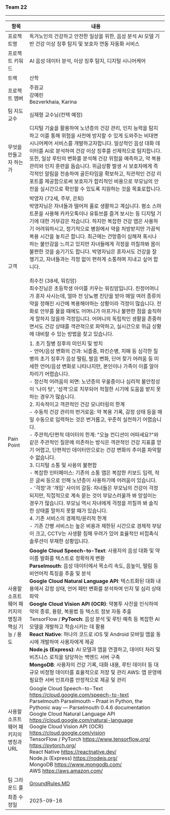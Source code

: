 ### Team 22
--- 

| 항목 | 내용 |
|------|------|
| 프로젝트명 | 독거노인의 건강하고 안전한 일상을 위한, 음성 분석 AI 모델 기반 건강 이상 징후 탐지 및 보호자 연동 자동화 서비스  |
| 프로젝트 키워드 | AI 음성 데이터 분석, 이상 징후 탐지, 디지털 시니어케어 |
| 트랙 | 산학 |
| 프로젝트 멤버 | 주원교 <br> 강예린 <br> Bezverkhaia, Karina  |
| 팀 지도교수 | 심재형 교수님(컨택 예정) |
| 무엇을 만들고자 하는가 | 디지털 기술을 활용하여 노년층의 건강 관리, 인지 능력을 탐지하고 이를 통해 위험을 사전에 방지할 수 있게 도와주는 비대면 시니어케어 서비스를 개발하고자합니다. 일상적인 음성 대화 데이터를 AI로 분석하여 건강 이상 징후를 선제적으로 탐지합니다. 또한, 일상 루틴의 변화를 분석해 건강 위험을 예측하고, 약 복용 관리와 인지 훈련을 돕습니다. 위급상황 발생 시 보호자에게 즉각적인 알림을 전송하여 골든타임을 확보하고, 직관적인 건강 리포트를 제공함으로써 보호자가 합리적인 비용으로 부모님의 안전을 실시간으로 확인할 수 있도록 지원하는 것을 목표로합니다.   |
| 고객 | 박영자 (72세, 주부, 은퇴)<br> 박영자님은 자녀들과 떨어져 홀로 생활하고 계십니다. 평소 스마트폰을 사용해 카카오톡이나 유튜브를 즐겨 보시는 등 디지털 기기에 대한 거부감은 적습니다. 하지만 복잡한 건강 앱은 사용하기 어려워하시고, 정기적으로 병원에서 약을 처방받지만 가끔씩 복용 시간을 놓치곤 합니다. 최근에는 건망증이 심해져 혹시나 하는 불안감을 느끼고 있지만 자녀들에게 걱정을 끼칠까봐 몸이 불편한 것을 숨기기도 합니다. 박영자님은 혼자서도 건강을 잘 챙기고, 자녀들과는 걱정 없이 편하게 소통하며 지내고 싶어 합니다. <br><br> 최수진 (38세, 워킹맘)<br>최수진님은 초등학생 아이를 키우는 워킹맘입니다.  친정어머니가 혼자 사시는데, 얼마 전 당뇨병 진단을 받아 매일 여러 종류의 약을 정해진 시간에 복용해야하는 상황이라 걱정이 많습니다. 전화로 안부를 물을 때에도 어머니가 아프거나 불편한 점을 솔직하게 말하지 않을까 걱정입니다.  어머니의 독립적인 생활을 존중하면서도 건강 상태를 객관적으로 파악하고, 실시간으로 위급 상황에 대비할 수 있는 방법을 찾고 있습니다.  |
| Pain Point | 1. 초기 질병 징후의 미인지 및 방치<br>- 언어/음성 변화의 간과: 뇌졸중, 파킨슨병, 치매 등 심각한 질병의 초기 징후가 음성 떨림, 발음 변화, 단어 찾기 어려움 등 미세한 언어/음성 변화로 나타나지만, 본인이나 가족이 이를 알아차리기 어렵습니다. <br>-  정신적 어려움의 외면: 노년층의 우울증이나 심리적 불안정성이 '나이 탓', '성격'으로 치부되어 적절한 시기에 도움을 받지 못하는 경우가 많습니다.<br> 2. 지속적이고 객관적인 건강 모니터링의 한계<br>-  수동적 건강 관리의 번거로움: 약 복용 기록, 감정 상태 등을 매일 수동으로 입력하는 것은 번거롭고, 꾸준히 실천하기 어렵습니다.<br>-  주관적/단편적 데이터의 한계: "오늘 컨디션이 어떠세요?"와 같은 주관적인 질문에 의존하는 방식은 객관적인 건강 지표를 얻기 어렵고, 단편적인 데이터만으로는 건강 변화의 추이를 파악할 수 없습니다. <br> 3. 디지털 소통 및 사용의 불편함 <br>-  복잡한 인터페이스: 기존의 소통 앱은 복잡한 키보드 입력, 작은 글씨 등으로 인해 노년층이 사용하기에 어려움이 있습니다. <br>  - '걱정'과 '개입' 사이의 갈등: 자녀들은 부모님의 건강이 걱정되지만, 직접적으로 계속 묻는 것이 부담스러울까 봐 망설이는 경우가 많습니다. 부모님 역시 자녀에게 걱정을 끼칠까 봐 솔직한 상태를 말하지 못할 때가 있습니다. <br> 4. 기존 서비스의 경제적/윤리적 한계  <br> -  기존 간병 서비스는 높은 비용과 제한된 시간으로 경제적 부담이 크고, CCTV는 사생활 침해 우려가 있어 효율적인 비접촉식 솔루션이 부재한 상황입니다.  |
| 사용할 소프트웨어 패키지의 명칭과 핵심 기능 / 용도 | **Google Cloud Speech-to-Text**: 사용자의 음성 대화 및 약 이름 발화를 텍스트로 정확하게 변환 <br> **Parselmouth**: 음성 데이터에서 목소리 속도, 음높이, 떨림 등 비언어적 특징을 추출 및 분석 <br> **Google Cloud Natural Language API**: 텍스트화된 대화 내용에서 감정 상태, 언어 패턴 변화를 분석하여 인지 및 심리 상태 파악 <br> **Google Cloud Vision API (OCR)**: 약봉투 사진을 인식하여 약의 종류, 용량, 복용법 등 텍스트 정보 자동 추출 <br> TensorFlow / **PyTorch**: 음성 분석 및 루틴 예측 등 복잡한 AI 모델을 개발하고 학습시키는 데 활용 <br>  **React Native**: 하나의 코드로 iOS 및 Android 모바일 앱을 동시에 개발하여 사용자에게 제공 <br> **Node.js (Express)**: AI 모델과 앱을 연결하고, 데이터 처리 및 비즈니스 로직을 담당하는 백엔드 서버 구축 <br> **MongoDB**: 사용자의 건강 기록, 대화 내용, 루틴 데이터 등 대규모 비정형 데이터를 효율적으로 저장 및 관리 AWS: 앱 운영에 필요한 서버 인프라를 안정적으로 제공 및 관리 |
| 사용할 소프트웨어 패키지의 명칭과 URL | Google Cloud Speech-to-Text  https://cloud.google.com/speech-to-text <br> Parselmouth  Parselmouth – Praat in Python, the Pythonic way — Parselmouth 0.4.6 documentation <br> Google Cloud Natural Language API https://cloud.google.com/natural-language <br> Google Cloud Vision API (OCR) https://cloud.google.com/vision<br> TensorFlow / PyTorch https://www.tensorflow.org/  https://pytorch.org/<br> React Native https://reactnative.dev/<br> Node.js (Express) https://nodejs.org/<br>MongoDB https://www.mongodb.com/<br> AWS  https://aws.amazon.com/ |
| 팀 그라운드 룰 | [GroundRules.MD](https://github.com/TEAM-N0VA/N0VA/blob/main/GroundRule.MD) |
| 최종 수정일 | 2025-09-16|



